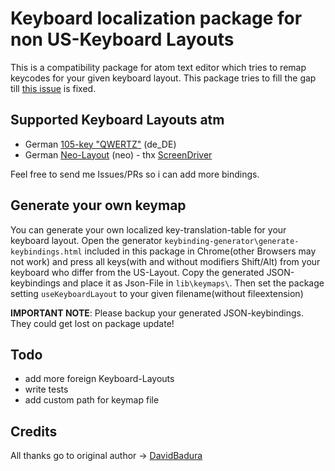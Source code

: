 # Keyboard localization package for non US-Keyboard Layouts
This is a compatibility package for atom text editor which tries to remap keycodes for your given keyboard layout.
This package tries to fill the gap till [this issue](https://github.com/atom/atom-keymap/issues/37) is fixed.

## Supported Keyboard Layouts atm
* German [105-key "QWERTZ"](http://en.wikipedia.org/wiki/File:KB_Germany.svg) (de_DE)
* German [Neo-Layout](http://www.neo-layout.org/) (neo) - thx [ScreenDriver](https://github.com/ScreenDriver)

Feel free to send me Issues/PRs so i can add more bindings.

## Generate your own keymap
You can generate your own localized key-translation-table for your keyboard layout.
Open the generator `keybinding-generator\generate-keybindings.html` included in this package in Chrome(other Browsers may not work) and press all keys(with and without modifiers Shift/Alt) from your keyboard who differ from the US-Layout. Copy the generated JSON-keybindings and place it as Json-File in `lib\keymaps\`.
Then set the package setting `useKeyboardLayout` to your given filename(without fileextension)

__IMPORTANT NOTE__: Please backup your generated JSON-keybindings. They could get lost on package update!

## Todo
* add more foreign Keyboard-Layouts
* write tests
* add custom path for keymap file

## Credits
All thanks go to original author -> [DavidBadura](https://github.com/DavidBadura)
